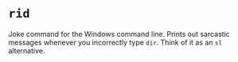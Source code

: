 # `rid`
Joke command for the Windows command line. Prints out sarcastic messages whenever you incorrectly type `dir`. Think of it as an `sl` alternative.

